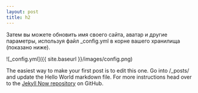```yaml
---
layout: post
title: h2
---
```


Затем вы можете обновить имя своего сайта, аватар и другие параметры, используя файл _config.yml в корне вашего хранилища (показано ниже).

![_config.yml]({{ site.baseurl }}/images/config.png)

The easiest way to make your first post is to edit this one. Go into /_posts/ and update the Hello World markdown file. For more instructions head over to the [Jekyll Now repository](https://github.com/barryclark/jekyll-now) on GitHub.